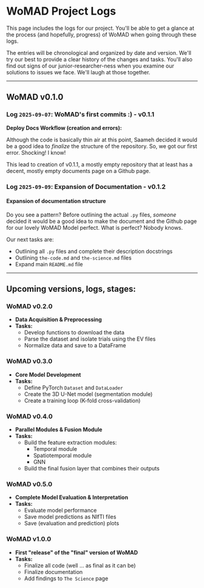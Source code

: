 # WoMAD Project Logs

This page includes the logs for our project. You'll be able to get a glance at the process (and hopefully, progress) of WoMAD when going through these logs.

The entries will be chronological and organized by date and version. We'll try our best to provide a clear history of the changes and tasks. You'll also find out signs of our junior-researcher-ness when you examine our solutions to issues we face. We'll laugh at those together.

---

## WoMAD v0.1.0

### Log `2025-09-07`: WoMAD's first commits :) - v0.1.1

**Deploy Docs Workflow (creation and errors):**

Although the code is basically thin air at this point, Saameh decided it would be a good idea to *finalize* the structure of the repository. So, we got our first error. Shocking! I know!

This lead to creation of v0.1.1, a mostly empty repository that at least has a decent, mostly empty documents page on a Github page.

### Log `2025-09-09`: Expansion of Documentation - v0.1.2

#### Expansion of documentation structure

Do you see a pattern? Before outlining the actual `.py` files, *someone* decided it would be a good idea to make the document and the Github page for our lovely WoMAD Model perfect. What is perfect? Nobody knows.

Our next tasks are:
* Outlining all `.py` files and complete their description docstrings
* Outlining `the-code.md` and `the-science.md` files
* Expand main `README.md` file

---

## Upcoming versions, logs, stages:

### WoMAD v0.2.0

* **Data Acquisition & Preprocessing**
* **Tasks:**
    * Develop functions to download the data
    * Parse the dataset and isolate trials using the EV files
    * Normalize data and save to a DataFrame

### WoMAD v0.3.0

* **Core Model Development**
* **Tasks:**
    * Define PyTorch `Dataset` and `DataLoader`
    * Create the 3D U-Net model (segmentation module)
    * Create a training loop (K-fold cross-validation)

### WoMAD v0.4.0

* **Parallel Modules & Fusion Module**
* **Tasks:**
    * Build the feature extraction modules:
        * Temporal module
        * Spatiotemporal module
        * GNN
    * Build the final fusion layer that combines their outputs

### WoMAD v0.5.0

* **Complete Model Evaluation & Interpretation**
* **Tasks:**
    * Evaluate model performance
    * Save model predictions as NIfTI files
    * Save (evaluation and prediction) plots

### WoMAD v1.0.0

* **First "release" of the "final" version of WoMAD**
* **Tasks:**
    * Finalize all code (well ... as final as it can be)
    * Finalize documentation
    * Add findings to `The Science` page
